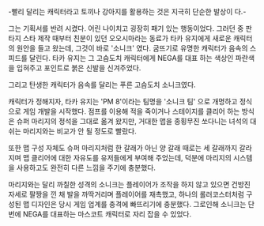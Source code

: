 -빨리 달리는 캐릭터라고 토끼나 강아지를 활용하는 것은 지극히 단순한 발상이
다.- 

그는 기획서를 반려 시켰다. 어린 나이치고 굉장히 패기 있는 행동이었다.
그러던 중 판타지 스타 제작 때부터 친분이 있던 오오시마라는 동료가 타카 유지에게 새로운 캐릭터의 원안을 들고 왔는데, 그것이 바로 '소니크' 였다.
굼뜨기로 유명한 캐릭터가 음속의 스피드를 달린다.
타카 유지는 그 고슴도치 캐릭터에게 NEGA를 대표 하는 색상인 파란색을 입혀주고 포인트로 붉은 신발을 신겨주었다.

그리고 탄생한 캐릭터가 음속를 달리는 푸른 고슴도치 소니크였다.

캐릭터가 정해지자, 타카 유지는 'PM 8'이라는 팀명을 '소니크 팀' 으로 개명하고 정식으로 게임 개발을 시작했다.
점프를 이용해 적을 죽이거나 스테이지를 클리어 하는 방식은 슈퍼 마리지의 정석을 그대로 옮겨 왔지만, 거대한 맵을 종횡무진 쏘다니는 녀석의 대쉬는 마리지와는 비교가 안 될 정도로 빨랐다.

또한 맵 구성 자체도 슈퍼 마리지처럼 한 갈래가 아닌 양 갈래 때로는 세 갈래까지 갈라지며 맵 클리어에 대한 자유도를 유저들에게 부여해 주었는데, 덕분에 마리지의 시스템을 사용하고도 완전히 다른 느낌을 주기에 충분했다.

마리지와는 달리 까칠한 성격의 소니크는 플레이어가 조작을 하지 않고 있으면 건방진 자세로 팔짱을 낀 채 발을 까딱거리며 플레이어를 재촉했고, 하나의 롤러코스터처럼 구성된 맵 디자인은 당시 게임 업계를 충격에 빠뜨리기에 충분했다.
그로인해 소니크는 단번에 NEGA를 대표하는 마스코트 캐릭터로 자리 잡을 수 있었다.